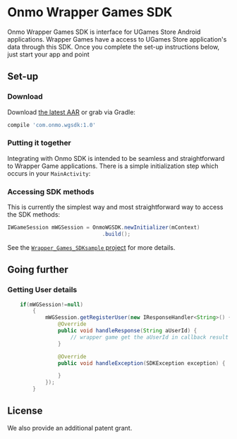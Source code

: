 # Onmo Wrapper Games SDK

Onmo Wrapper Games SDK is interface for UGames Store Android applications.
Wrapper Games have a access to UGames Store application's data through this SDK.
Once you complete the set-up instructions below, just start your app and point


## Set-up

### Download
Download [the latest AAR](https://github.com/srinivasvadde/Wrapper_Games_SDKsample/releases/latest) or grab via Gradle:
```groovy
compile 'com.onmo.wgsdk:1.0'
```


### Putting it together
Integrating with Onmo SDK is intended to be seamless and straightforward to Wrapper Game applications. There is a simple initialization step
which occurs in your `MainActivity`:

### Accessing SDK methods
This is currently the simplest way
and most straightforward way to access the SDK methods:

```java
IWGameSession mWGSession = OnmoWGSDK.newInitializer(mContext)
                              .build();
```

See the [`Wrapper_Games_SDKsample` project](Wrapper_Games_SDKsample) for more details.

## Going further

### Getting User details


```java
    if(mWGSession!=null)
        {
            mWGSession.getRegisterUser(new IResponseHandler<String>() {
                @Override
                public void handleResponse(String aUserId) {
                    // wrapper game get the aUserId in callback result
                }

                @Override
                public void handleException(SDKException exception) {

                }
            });
        }
```

## License
We also provide an additional patent grant.
